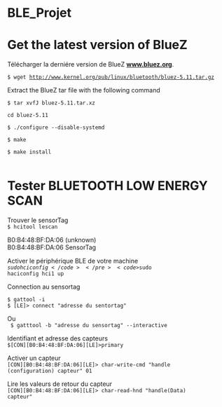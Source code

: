 # BLE_Projet
Get the latest version of BlueZ
===============================
Télécharger la derniére version de  BlueZ   <b>www.bluez.org</b>.

<code>$ wget http://www.kernel.org/pub/linux/bluetooth/bluez-5.11.tar.gz</code></pre>

Extract the BlueZ tar file with the following command

<code>$ tar xvfJ bluez-5.11.tar.xz</code></pre>  

<code>cd bluez-5.11        
$ ./configure --disable-systemd         
$ make            
$ make install         
</code></pre>          

Tester BLUETOOTH LOW ENERGY SCAN
===============================
Trouver le sensorTag  
<code>$ hcitool lescan</code></pre>

B0:B4:48:BF:DA:06 (unknown)  
B0:B4:48:BF:DA:06 SensorTag  

Activer le périphérique BLE de votre machine  
<code>$sudo hciconfig</code></pre>  
<code>$sudo haciconfig hci1 up</code></pre>


Connection au sensortag  

<code>$ gattool -i  </code></pre>          
<code>$ [LE]> connect "adresse du sentortag"  </code></pre>          

Ou  
<code> $ gatttool -b "adresse du sensortag" --interactive </code></pre>      

Identifiant et adresse des capteurs  
<code>$[CON][B0:B4:48:BF:DA:06][LE]>primary </code></pre>

Activer un capteur   
<code>[CON][B0:B4:48:BF:DA:06][LE]> char-write-cmd "handle (configuration) capteur" 01 </code></pre>

Lire les valeurs de retour du capteur  
<code>[CON][B0:B4:48:BF:DA:06][LE]> char-read-hnd "handle(Data) capteur" </code></pre>
